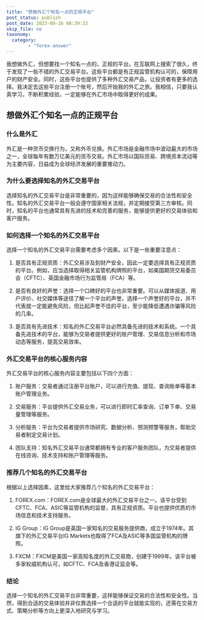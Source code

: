 ```yaml
---
title: "想做外汇个知名一点的正规平台"
post_status: publish
post_date: 2023-09-26 08:39:32
skip_file: no
taxonomy:
  category:
        - "forex-answer"
---
```


我想做外汇，但想要找一个知名一点的，正规的平台。在互联网上搜索了很久，终于发现了一些不错的外汇交易平台。这些平台都是有正规监管机构认可的，保障用户的财产安全。同时，这些平台也提供了多种外汇交易产品，让投资者有更多的选择。我决定去这些平台注册一个账号，然后开始我的外汇之旅。我相信，只要我认真学习，不断积累经验，一定能够在外汇市场中取得更好的成果。

## 想做外汇个知名一点的正规平台

### 什么是外汇

外汇是一种货币交换行为，又称外币兑换。外汇市场是金融市场中波动最大的市场之一，全球每年有数万亿美元的货币交易。外汇市场以国际贸易、跨境资本流动等为主要内容，日益成为全球经济发展的重要推动力。

### 为什么要选择知名的外汇交易平台

选择知名的外汇交易平台是非常重要的，因为这样能够确保交易的合法性和安全性。知名的外汇交易平台一般会遵守国家相关法规，并定期接受第三方审核。同时，知名的平台也通常具有先进的技术和完善的服务，能够提供更好的交易体验和客户服务。

### 如何选择一个知名的外汇交易平台

选择一个知名的外汇交易平台需要考虑多个因素。以下是一些重要注意点：

1. 是否具有正规资质：外汇交易涉及到财产安全，因此一定要选择具有正规资质的平台。例如，应当选择取得相关监管机构牌照的平台，如美国期货交易委员会（CFTC）、英国金融市场行为监管局（FCA）等。

2. 是否有良好的声誉：选择一个口碑好的平台也非常重要。可以从媒体报道、用户评价、社交媒体等途径了解一个平台的声誉。选择一个声誉好的平台，并不代表就一定能避免风险，但比起声誉不佳的平台，至少能降低遭遇诈骗等风险的几率。

3. 是否具有先进技术：知名的外汇交易平台必然具备先进的技术和系统。一个具备先进技术的平台，能够为交易者提供更好的账户管理、交易信息分析和市场动态等服务，提高交易效率。

### 外汇交易平台的核心服务内容

外汇交易平台的核心服务内容主要包括以下四个方面：

1. 账户服务：交易者通过注册平台账户，可以进行充值、提现、查询账单等基本账户管理业务。

2. 交易服务：平台提供外汇交易业务，可以进行即时汇率查询、订单下单、交易量管理等服务。

3. 分析服务：平台为交易者提供市场研究、数据分析、预测预警等服务，帮助交易者制定交易计划。

4. 团队支持：知名外汇交易平台通常都拥有专业的客户服务团队，为交易者提供在线咨询、技术支持和账户管理等服务。

### 推荐几个知名的外汇交易平台

根据以上选择因素，这里给大家推荐几个知名的外汇交易平台：

1. FOREX.com：FOREX.com是全球最大的外汇交易平台之一。该平台受到CFTC、FCA、ASIC等监管机构的监督，具有正规资质。平台也提供优质的市场信息和技术支持服务。

2. IG Group：IG Group是英国一家知名的交易服务提供商，成立于1974年。其旗下的外汇交易平台IG Markets也取得了FCA及ASIC等多国监管机构的牌照。

3. FXCM：FXCM是美国一家高知名度的外汇交易商，创建于1999年。该平台被多家权威机构认可，如CFTC、FCA及香港证监会等。

### 结论

选择一个知名的外汇交易平台非常重要，这样能够保证交易的合法性和安全性。当然，得到合适的交易体验并非仅靠选择一个合适的平台就能实现的，还需在交易方式、策略分析等方向上更深入地研究与学习。 
